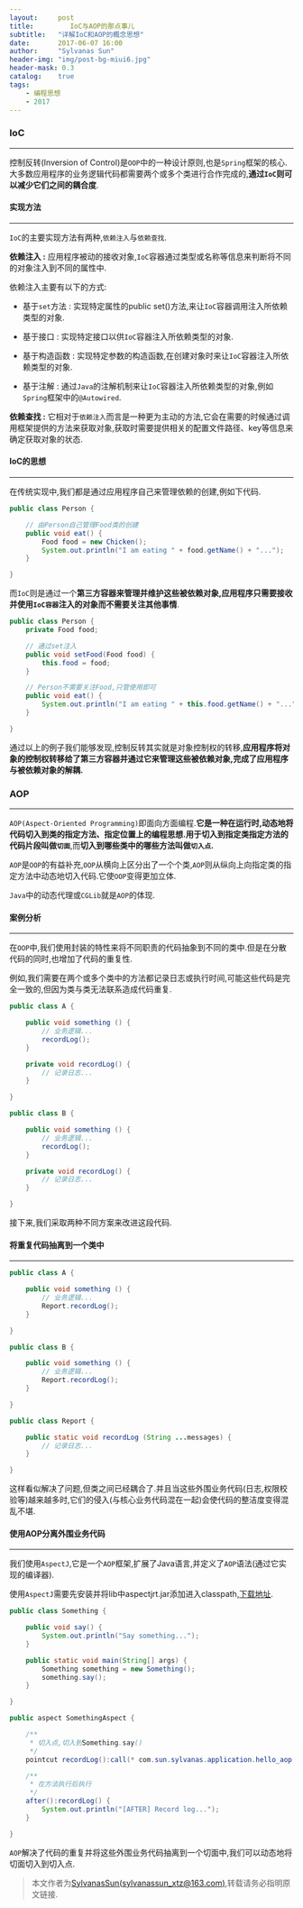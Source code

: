 ```yaml
---
layout:     post
title:         IoC与AOP的那点事儿
subtitle:   "详解IoC和AOP的概念思想"
date:       2017-06-07 16:00
author:     "Sylvanas Sun"
header-img: "img/post-bg-miui6.jpg"
header-mask: 0.3
catalog:    true
tags:
    - 编程思想
    - 2017
---
```



### IoC


----------


控制反转(Inversion of Control)是`OOP`中的一种设计原则,也是`Spring`框架的核心.大多数应用程序的业务逻辑代码都需要两个或多个类进行合作完成的,**通过`IoC`则可以减少它们之间的耦合度**.

#### 实现方法


----------


`IoC`的主要实现方法有两种,`依赖注入`与`依赖查找`.

 **依赖注入 :**  应用程序被动的接收对象,`IoC`容器通过类型或名称等信息来判断将不同的对象注入到不同的属性中.

依赖注入主要有以下的方式: 

 -  基于`set`方法 : 实现特定属性的public set()方法,来让`IoC`容器调用注入所依赖类型的对象.


 -  基于接口 : 实现特定接口以供`IoC`容器注入所依赖类型的对象.


 -  基于构造函数 : 实现特定参数的构造函数,在创建对象时来让`IoC`容器注入所依赖类型的对象.

 -  基于注解 : 通过`Java`的注解机制来让`IoC`容器注入所依赖类型的对象,例如`Spring`框架中的`@Autowired`.


**依赖查找 :** 它相对于`依赖注入`而言是一种更为主动的方法,它会在需要的时候通过调用框架提供的方法来获取对象,获取时需要提供相关的配置文件路径、key等信息来确定获取对象的状态.

#### IoC的思想


----------



在传统实现中,我们都是通过应用程序自己来管理依赖的创建,例如下代码.

```java
public class Person {

	// 由Person自己管理Food类的创建
	public void eat() {
		Food food = new Chicken();
		System.out.println("I am eating " + food.getName() + "...");
	}

}
```

而`IoC`则是通过一个**第三方容器来管理并维护这些被依赖对象,应用程序只需要接收并使用`IoC容器`注入的对象而不需要关注其他事情**.

```java
public class Person {
	private Food food;

	// 通过set注入
	public void setFood(Food food) {
		this.food = food;
	}

	// Person不需要关注Food,只管使用即可
	public void eat() {
		System.out.println("I am eating " + this.food.getName() + "...");
	}

}
```

通过以上的例子我们能够发现,控制反转其实就是对象控制权的转移,**应用程序将对象的控制权转移给了第三方容器并通过它来管理这些被依赖对象,完成了应用程序与被依赖对象的解耦.**


### AOP


----------


`AOP(Aspect-Oriented Programming)`即面向方面编程.**它是一种在运行时,动态地将代码切入到类的指定方法、指定位置上的编程思想.**用于**切入到指定类指定方法的代码片段叫做`切面`**,而**切入到哪些类中的哪些方法叫做`切入点`.**

`AOP`是`OOP`的有益补充,`OOP`从横向上区分出了一个个类,`AOP`则从纵向上向指定类的指定方法中动态地切入代码.它使`OOP`变得更加立体.

`Java`中的动态代理或`CGLib`就是`AOP`的体现.

#### 案例分析


----------


在`OOP`中,我们使用封装的特性来将不同职责的代码抽象到不同的类中.但是在分散代码的同时,也增加了代码的重复性.

例如,我们需要在两个或多个类中的方法都记录日志或执行时间,可能这些代码是完全一致的,但因为类与类无法联系造成代码重复.

```java
public class A {

	public void something () {
		// 业务逻辑...
		recordLog();	
	}

	private void recordLog() {
		// 记录日志...
	}

}

public class B {

	public void something () {
		// 业务逻辑...
		recordLog();
	}

	private void recordLog() {
		// 记录日志...
	}

}
```
接下来,我们采取两种不同方案来改进这段代码.

#### 将重复代码抽离到一个类中


----------


```java
public class A {

	public void something () {
		// 业务逻辑...
		Report.recordLog();
	}

}

public class B {

	public void something () {
		// 业务逻辑...
		Report.recordLog();
	}

}

public class Report {

	public static void recordLog (String ...messages) {
		// 记录日志...
	}

}
```

这样看似解决了问题,但类之间已经耦合了.并且当这些外围业务代码(日志,权限校验等)越来越多时,它们的侵入(与核心业务代码混在一起)会使代码的整洁度变得混乱不堪.

#### 使用AOP分离外围业务代码


----------


我们使用`AspectJ`,它是一个`AOP`框架,扩展了Java语言,并定义了`AOP`语法(通过它实现的编译器).

使用`AspectJ`需要先安装并将lib中aspectjrt.jar添加进入classpath,[下载地址][1].

```java
public class Something {

    public void say() {
        System.out.println("Say something...");
    }

    public static void main(String[] args) {
        Something something = new Something();
        something.say();
    }

}

public aspect SomethingAspect {

    /**
     * 切入点,切入到Something.say()
     */
    pointcut recordLog():call(* com.sun.sylvanas.application.hello_aop.Something.say(..));

    /**
     * 在方法执行后执行
     */
    after():recordLog() {
        System.out.println("[AFTER] Record log...");
    }

}
```

`AOP`解决了代码的重复并将这些外围业务代码抽离到一个切面中,我们可以动态地将切面切入到切入点.


> 本文作者为[SylvanasSun(sylvanassun_xtz@163.com)][2],转载请务必指明原文链接.

[1]: http://www.eclipse.org/aspectj/downloads.php
[2]: https://github.com/SylvanasSun
